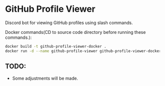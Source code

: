 # GitHub Profile Viewer
Discord bot for viewing GitHub profiles using slash commands.

Docker commands(CD to source code directory before running these commands.):
```bash
docker build -t github-profile-viewer-docker .
docker run -d --name github-profile-viewer github-profile-viewer-docker
```

## TODO:
* Some adjustments will be made.

